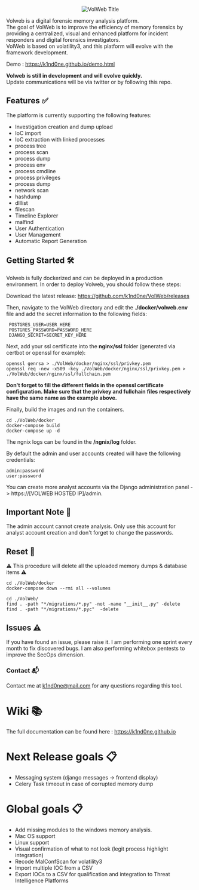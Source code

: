 <p align="center">
  <img src="https://github.com/k1nd0ne/VolWeb/blob/main/.images_readme/title2.png" alt="VolWeb Title"/>
</p>

Volweb is a digital forensic memory analysis platform.  
The goal of VolWeb is to improve the efficiency of memory forensics by providing a centralized, visual and enhanced platform for incident responders and digital forensics investigators.  
VolWeb is based on volatility3, and this platform will evolve with the framework development.

Demo : https://k1nd0ne.github.io/demo.html

**Volweb is still in development and will evolve quickly.**  
Update communications will be via twitter or by following this repo.

## Features ✅
The platform is currently supporting the following features:

- Investigation creation and dump upload
- IoC import
- IoC extraction with linked processes
- process tree
- process scan
- process dump
- process env
- process cmdline
- process privileges
- process dump
- network scan
- hashdump
- dlllist
- filescan
- Timeline Explorer
- malfind
- User Authentication
- User Management
- Automatic Report Generation


## Getting Started 🛠️
Volweb is fully dockerized and can be deployed in a production environment.
In order to deploy Volweb, you should follow these steps:

Download the latest release: https://github.com/k1nd0ne/VolWeb/releases

Then, navigate to the VolWeb directory and edit the **./docker/volweb.env** file and add the secret information to the following fields:

```
 POSTGRES_USER=USER_HERE
 POSTGRES_PASSWORD=PASSWORD_HERE
 DJANGO_SECRET=SECRET_KEY_HERE
```

Next, add your ssl certificate into the **nginx/ssl** folder (generated via certbot or openssl for example):
```
openssl genrsa > ./VolWeb/docker/nginx/ssl/privkey.pem
openssl req -new -x509 -key ./VolWeb/docker/nginx/ssl/privkey.pem > ./VolWeb/docker/nginx/ssl/fullchain.pem
```
**Don't forget to fill the different fields in the openssl certificate configuration.
Make sure that the privkey and fullchain files respectively have the same name as the example above.**

Finally, build the images and run the containers.
```
cd ./VolWeb/docker
docker-compose build
docker-compose up -d
```

The ngnix logs can be found in the **/ngnix/log** folder.

By default the admin and user accounts created will have the following credentials:

```
admin:password
user:password
```
You can create more analyst accounts via the Django administration panel -> https://[VOLWEB HOSTED IP]/admin.

## Important Note 📄

The admin account cannot create analysis. Only use this account for analyst account creation and don't forget to change the passwords.

## Reset 🔄

⚠️ This procedure will delete all the uploaded memory dumps & database items ⚠️

```
cd ./VolWeb/docker
docker-compose down --rmi all --volumes
```

```
cd ./VolWeb/
find . -path "*/migrations/*.py" -not -name "__init__.py" -delete
find . -path "*/migrations/*.pyc"  -delete
```



## Issues ⚠️
If you have found an issue, please raise it.
I am performing one sprint every month to fix discovered bugs.
I am also performing whitebox pentests to improve the SecOps dimension.

### Contact 📬
Contact me at k1nd0ne@mail.com for any questions regarding this tool.

# Wiki 📚
The full documentation can be found here : https://k1nd0ne.github.io

# Next Release goals 📋
- Messaging system (django messages -> frontend display)
- Celery Task timeout in case of corrupted memory dump

# Global goals 📋
- Add missing modules to the windows memory analysis.
- Mac OS support
- Linux support
- Visual confirmation of what to not look (legit process highlight integration)
- Recode MalConfScan for volatility3
- Import multiple IOC from a CSV
- Export IOCs to a CSV for qualification and integration to Threat Intelligence Platforms
